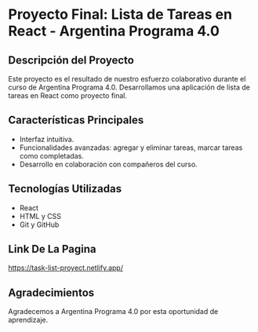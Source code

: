 # Proyecto Final: Lista de Tareas en React - Argentina Programa 4.0

## Descripción del Proyecto

Este proyecto es el resultado de nuestro esfuerzo colaborativo durante el curso de Argentina Programa 4.0. Desarrollamos una aplicación de lista de tareas en React como proyecto final.

## Características Principales

- Interfaz intuitiva.
- Funcionalidades avanzadas: agregar y eliminar tareas, marcar tareas como completadas.
- Desarrollo en colaboración con compañeros del curso.

## Tecnologías Utilizadas

- React
- HTML y CSS
- Git y GitHub

## Link De La Pagina

https://task-list-proyect.netlify.app/

## Agradecimientos

Agradecemos a Argentina Programa 4.0 por esta oportunidad de aprendizaje.


